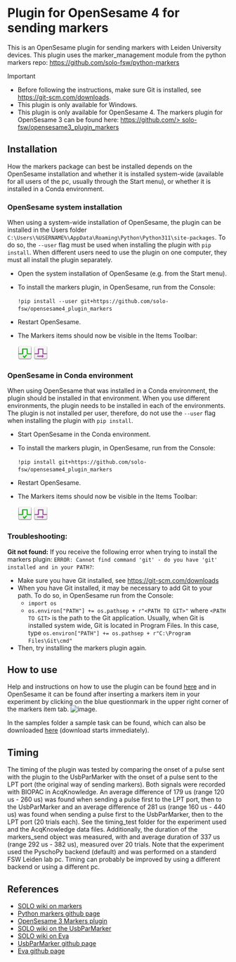 # Plugin for OpenSesame 4 for sending markers
This is an OpenSesame plugin for sending markers with Leiden University devices. This plugin uses the marker_management module from the python markers repo: https://github.com/solo-fsw/python-markers

> [!IMPORTANT]
> - Before following the instructions, make sure Git is installed, see https://git-scm.com/downloads.
> - This plugin is only available for Windows. 
> - This plugin is only available for OpenSesame 4. The markers plugin for OpenSesame 3 can be found here: [https://github.com/>  solo-fsw/opensesame3_plugin_markers](https://github.com/solo-fsw/opensesame3_plugin_markers)

## Installation
How the markers package can best be installed depends on the OpenSesame installation and whether it is installed system-wide (available for all users of the pc, usually through the Start menu), or whether it is installed in a Conda environment.

### OpenSesame system installation
When using a system-wide installation of OpenSesame, the plugin can be installed in the Users folder `C:\Users\%USERNAME%\AppData\Roaming\Python\Python311\site-packages`. To do so, the `--user` flag must be used when installing the plugin with `pip install`.  When different users need to use the plugin on one computer, they must all install the plugin separately.

- Open the system installation of OpenSesame (e.g. from the Start menu). 

- To install the markers plugin, in OpenSesame, run from the Console:

    `!pip install --user git+https://github.com/solo-fsw/opensesame4_plugin_markers`

- Restart OpenSesame. 

- The Markers items should now be visible in the Items Toolbar:

    ![markers_init](/opensesame_plugins/markers_os4/markers_os4_init/markers_os4_init_large.png)
    ![markers_send](/opensesame_plugins/markers_os4/markers_os4_send/markers_os4_send_large.png)

### OpenSesame in Conda environment
When using OpenSesame that was installed in a Conda environment, the plugin should be installed in that environment. When you use different environments, the plugin needs to be installed in each of the environments. The plugin is not installed per user, therefore, do not use the `--user` flag when installing the plugin with `pip install`.

- Start OpenSesame in the Conda environment.

- To install the markers plugin, in OpenSesame, run from the Console:

     `!pip install git+https://github.com/solo-fsw/opensesame4_plugin_markers`

- Restart OpenSesame. 

- The Markers items should now be visible in the Items Toolbar:

    ![markers_init](/opensesame_plugins/markers_os4/markers_os4_init/markers_os4_init_large.png)
    ![markers_send](/opensesame_plugins/markers_os4/markers_os4_send/markers_os4_send_large.png)

### Troubleshooting:
**Git not found:** If you receive the following error when trying to install the markers plugin: `ERROR: Cannot find command 'git' - do you have 'git' installed and in your PATH?`:
- Make sure you have Git installed, see https://git-scm.com/downloads
- When you have Git installed, it may be necessary to add Git to your path. To do so, in OpenSesame run from the Console:
    - `import os`
    - `os.environ["PATH"] += os.pathsep + r"<PATH TO GIT>"` where `<PATH TO GIT>` is the path to the Git application. Usually, when Git is installed system wide, Git is located in Program Files. In this case, type `os.environ["PATH"] += os.pathsep + r"C:\Program Files\Git\cmd"`
- Then, try installing the markers plugin again.

## How to use
Help and instructions on how to use the plugin can be found [here](/opensesame_plugins/markers_os4/markers_os4_init/markers_os4_init.md) and in OpenSesame it can be found after inserting a markers item in your experiment by clicking on the blue questionmark in the upper right corner of the markers item tab. ![image](https://user-images.githubusercontent.com/56065641/217841460-634aee68-7b98-4154-8275-ac75337788e7.png).

In the samples folder a sample task can be found, which can also be downloaded [here](https://download-directory.github.io/?url=https%3A%2F%2Fgithub.com%2Fsolo-fsw%2Fopensesame4_plugin_markers%2Ftree%2Fmain%2Fsamples) (download starts immediately).

## Timing
The timing of the plugin was tested by comparing the onset of a pulse sent with the plugin to the UsbParMarker with the onset of a pulse sent to the LPT port (the original way of sending markers). Both signals were recorded with BIOPAC in AcqKnowledge. An average difference of 179 us (range 120 us - 260 us) was found when sending a pulse first to the LPT port, then to the UsbParMarker and an average difference of 281 us (range 160 us - 440 us) was found when sending a pulse first to the UsbParMarker, then to the LPT port (20 trials each). See the timing_test folder for the experiment used and the AcqKnowledge data files. Additionally, the duration of the markers_send object was measured, with and average duration of 337 us (range 292 us - 382 us), measured over 20 trials. Note that the experiment used the PyschoPy backend (default) and was performed on a standerd FSW Leiden lab pc. Timing can probably be improved by using a different backend or using a different pc.

## References
- [SOLO wiki on markers](https://researchwiki.solo.universiteitleiden.nl/xwiki/wiki/researchwiki.solo.universiteitleiden.nl/view/Hardware/Markers%20and%20Events/)
- [Python markers github page](https://github.com/solo-fsw/python-markers)
- [OpenSesame 3 Markers plugin](https://github.com/solo-fsw/opensesame3_plugin_markers)
- [SOLO wiki on the UsbParMarker](https://researchwiki.solo.universiteitleiden.nl/xwiki/wiki/researchwiki.solo.universiteitleiden.nl/view/Hardware/Markers%20and%20Events/UsbParMarker/)
- [SOLO wiki on Eva](https://researchwiki.solo.universiteitleiden.nl/xwiki/wiki/researchwiki.solo.universiteitleiden.nl/view/Hardware/Markers%20and%20Events/EVA/)
- [UsbParMarker github page](https://github.com/solo-fsw/UsbParMarker)
- [Eva github page](https://github.com/solo-fsw/Eva)


